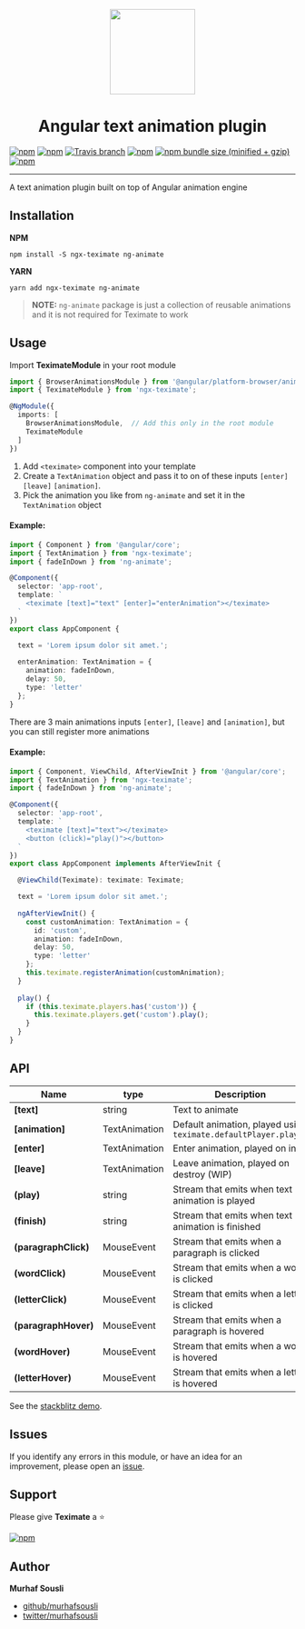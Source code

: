 <p align="center">
  <img height="150px" width="150px" style="text-align: center;" src="https://cdn.rawgit.com/MurhafSousli/ng-teximate/9acbe5dd/assets/logo.svg">
  <h1 align="center">Angular text animation plugin</h1>
</p>

[![npm](https://img.shields.io/badge/demo-online-ed1c46.svg)](https://murhafsousli.github.io/ngx-teximate)
[![npm](https://img.shields.io/npm/v/ngx-teximate.svg?maxAge=2592000?style=plastic)](https://www.npmjs.com/package/ngx-teximate) 
[![Travis branch](https://travis-ci.org/MurhafSousli/ngx-teximate.svg?branch=master)](https://travis-ci.org/MurhafSousli/ngx-teximate) 
[![npm](https://img.shields.io/npm/dt/ngx-teximate.svg?maxAge=2592000?style=plastic)](https://www.npmjs.com/package/ngx-teximate)
[![npm bundle size (minified + gzip)](https://img.shields.io/bundlephobia/minzip/ngx-teximate.svg)](https://bundlephobia.com/result?p=ngx-teximate)
[![npm](https://img.shields.io/npm/l/express.svg?maxAge=2592000)](https://github.com/MurhafSousli/ngx-teximate/blob/master/LICENSE)

___

A text animation plugin built on top of Angular animation engine

## Installation

**NPM**

```
npm install -S ngx-teximate ng-animate
```

**YARN**

```
yarn add ngx-teximate ng-animate
```

 > **NOTE:** `ng-animate` package is just a collection of reusable animations and it is not required for Teximate to work


## Usage

Import **TeximateModule** in your root module

```ts
import { BrowserAnimationsModule } from '@angular/platform-browser/animations';
import { TeximateModule } from 'ngx-teximate';

@NgModule({
  imports: [
    BrowserAnimationsModule,  // Add this only in the root module
    TeximateModule
  ]
})
```

1. Add `<teximate>` component into your template
2. Create a `TextAnimation` object and pass it to on of these inputs `[enter]` `[leave]` `[animation]`.
3. Pick the animation you like from `ng-animate` and set it in the `TextAnimation` object

#### Example:

```ts
import { Component } from '@angular/core';
import { TextAnimation } from 'ngx-teximate';
import { fadeInDown } from 'ng-animate';

@Component({
  selector: 'app-root',
  template: `
    <teximate [text]="text" [enter]="enterAnimation"></teximate>
  `
})
export class AppComponent {

  text = 'Lorem ipsum dolor sit amet.';
 
  enterAnimation: TextAnimation = {
    animation: fadeInDown,
    delay: 50,
    type: 'letter'
  };
}  
```

There are 3 main animations inputs `[enter]`, `[leave]` and `[animation]`, but you can still register more animations

#### Example:

```ts
import { Component, ViewChild, AfterViewInit } from '@angular/core';
import { TextAnimation } from 'ngx-teximate';
import { fadeInDown } from 'ng-animate';

@Component({
  selector: 'app-root',
  template: `
    <teximate [text]="text"></teximate>
    <button (click)="play()"></button>
  `
})
export class AppComponent implements AfterViewInit {

  @ViewChild(Teximate): teximate: Teximate;

  text = 'Lorem ipsum dolor sit amet.';
  
  ngAfterViewInit() {
    const customAnimation: TextAnimation = {
      id: 'custom',
      animation: fadeInDown,
      delay: 50,
      type: 'letter'
    };
    this.teximate.registerAnimation(customAnimation);
  }
  
  play() {
    if (this.teximate.players.has('custom')) {
      this.teximate.players.get('custom').play();
    }
  }
}   
```

## API

| Name                     | type          | Description                                                      |
| ------------------------ |-------------- | ---------------------------------------------------------------- |
| **[text]**               | string        | Text to animate                                                  |
| **[animation]**          | TextAnimation | Default animation, played using `teximate.defaultPlayer.play()`  |
| **[enter]**              | TextAnimation | Enter animation, played on init                                  |
| **[leave]**              | TextAnimation | Leave animation, played on destroy (WIP)                         |
| **(play)**               | string        | Stream that emits when text animation is played                  |
| **(finish)**             | string        | Stream that emits when text animation is finished                |
| **(paragraphClick)**     | MouseEvent    | Stream that emits when a paragraph is clicked                    |
| **(wordClick)**          | MouseEvent    | Stream that emits when a word is clicked                         |
| **(letterClick)**        | MouseEvent    | Stream that emits when a letter is clicked                       |
| **(paragraphHover)**     | MouseEvent    | Stream that emits when a paragraph is hovered                    |
| **(wordHover)**          | MouseEvent    | Stream that emits when a word is hovered                         |
| **(letterHover)**        | MouseEvent    | Stream that emits when a letter is hovered                       |

See the [stackblitz demo](https://stackblitz.com/edit/ngx-teximate).

## Issues

If you identify any errors in this module, or have an idea for an improvement, please open an [issue](https://github.com/MurhafSousli/ngx-teximate/issues).

## Support

Please give **Teximate** a :star: 

[![npm](https://c5.patreon.com/external/logo/become_a_patron_button.png)](https://www.patreon.com/bePatron?u=5594898)

## Author

 **Murhaf Sousli**

 - [github/murhafsousli](https://github.com/MurhafSousli)
 - [twitter/murhafsousli](https://twitter.com/MurhafSousli)
